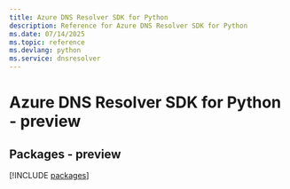 ```yaml
---
title: Azure DNS Resolver SDK for Python
description: Reference for Azure DNS Resolver SDK for Python
ms.date: 07/14/2025
ms.topic: reference
ms.devlang: python
ms.service: dnsresolver
---
```

# Azure DNS Resolver SDK for Python - preview
## Packages - preview
[!INCLUDE [packages](dns-resolver-index.md)]